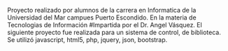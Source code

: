Proyecto realizado por alumnos de la carrera en Informatica de la Universidad del Mar campues Puerto Escondido.
En la materia de Tecnologias de Información #Impartida por el Dr. Angel Vásquez. 
El siguiente proyecto fue realizada para un sistema de control, de biblioteca.
Se utilizó javascript, html5, php, jquery, json, bootstrap.
